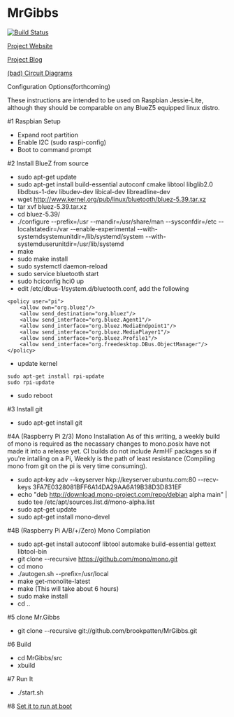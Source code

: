 # MrGibbs

[![Build Status](https://travis-ci.org/brookpatten/MrGibbs.svg?branch=master)](https://travis-ci.org/brookpatten/MrGibbs)

[Project Website](http://mrgibbs.io/)

[Project Blog](http://blog.mrgibbs.io/)

[(bad) Circuit Diagrams](https://github.com/brookpatten/MrGibbs/tree/master/hw)

Configuration Options(forthcoming)

These instructions are intended to be used on Raspbian Jessie-Lite, although they should be comparable on any BlueZ5 equipped linux distro.

#1 Raspbian Setup
* Expand root partition
* Enable I2C (sudo raspi-config)
* Boot to command prompt

#2 Install BlueZ from source
* sudo apt-get update
* sudo apt-get install build-essential autoconf cmake libtool libglib2.0 libdbus-1-dev libudev-dev libical-dev libreadline-dev
* wget http://www.kernel.org/pub/linux/bluetooth/bluez-5.39.tar.xz
* tar xvf bluez-5.39.tar.xz 
* cd bluez-5.39/
* ./configure --prefix=/usr --mandir=/usr/share/man --sysconfdir=/etc --localstatedir=/var --enable-experimental --with-systemdsystemunitdir=/lib/systemd/system --with-systemduserunitdir=/usr/lib/systemd
* make
* sudo make install
* sudo systemctl daemon-reload
* sudo service bluetooth start
* sudo hciconfig hci0 up
* edit /etc/dbus-1/system.d/bluetooth.conf, add the following

```
<policy user="pi">
    <allow own="org.bluez"/>
    <allow send_destination="org.bluez"/>
    <allow send_interface="org.bluez.Agent1"/>
    <allow send_interface="org.bluez.MediaEndpoint1"/>
    <allow send_interface="org.bluez.MediaPlayer1"/>
    <allow send_interface="org.bluez.Profile1"/>
    <allow send_interface="org.freedesktop.DBus.ObjectManager"/>
</policy>
```
* update kernel
```
sudo apt-get install rpi-update
sudo rpi-update
```
* sudo reboot

#3 Install git
* sudo apt-get install git

#4A (Raspberry Pi 2/3) Mono Installation
As of this writing, a weekly build of mono is required as the necassary changes to mono.posix have not made it into a release yet.  CI builds do not include ArmHF packages so if you're intalling on a Pi, Weekly is the path of least resistance (Compiling mono from git on the pi is very time consuming).
* sudo apt-key adv --keyserver hkp://keyserver.ubuntu.com:80 --recv-keys 3FA7E0328081BFF6A14DA29AA6A19B38D3D831EF
* echo "deb http://download.mono-project.com/repo/debian alpha main" | sudo tee /etc/apt/sources.list.d/mono-alpha.list
* sudo apt-get update
* sudo apt-get install mono-devel
 
#4B (Raspberry Pi A/B/+/Zero) Mono Compilation 
* sudo apt-get install autoconf libtool automake build-essential gettext libtool-bin
* git clone --recursive https://github.com/mono/mono.git
* cd mono
* ./autogen.sh --prefix=/usr/local
* make get-monolite-latest
* make (This will take about 6 hours)
* sudo make install
* cd ..

#5 clone Mr.Gibbs
* git clone --recursive git://github.com/brookpatten/MrGibbs.git

#6 Build
* cd MrGibbs/src
* xbuild

#7 Run It
* ./start.sh

#8 [Set it to run at boot](https://www.raspberrypi.org/documentation/linux/usage/rc-local.md)
